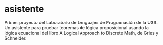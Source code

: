 # asistente
Primer proyecto del Laboratorio de Lenguajes de Programación de la USB: Un asistente para pruebar teoremas de lógica proposicional usando la lógica ecuacional del libro A Logical Approach to Discrete Math, de Gries y Schneider.
